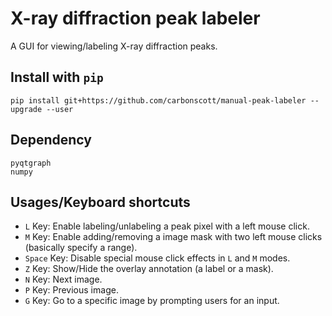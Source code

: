 # X-ray diffraction peak labeler

A GUI for viewing/labeling X-ray diffraction peaks.


## Install with `pip`

```
pip install git+https://github.com/carbonscott/manual-peak-labeler --upgrade --user
```


## Dependency

```
pyqtgraph
numpy
```


## Usages/Keyboard shortcuts

- `L` Key: Enable labeling/unlabeling a peak pixel with a left mouse click.
- `M` Key: Enable adding/removing a image mask with two left mouse clicks
  (basically specify a range).
- `Space` Key: Disable special mouse click effects in `L` and `M` modes.
- `Z` Key: Show/Hide the overlay annotation (a label or a mask).
- `N` Key: Next image.
- `P` Key: Previous image.
- `G` Key: Go to a specific image by prompting users for an input.
